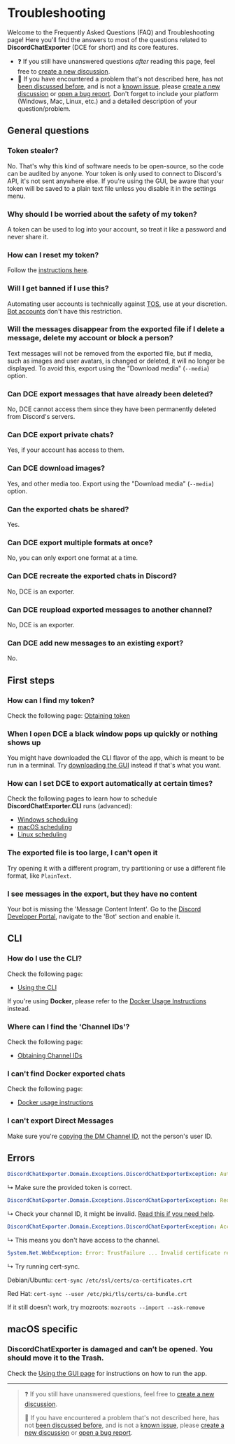 # Troubleshooting

Welcome to the Frequently Asked Questions (FAQ) and Troubleshooting page!
Here you'll find the answers to most of the questions related to **DiscordChatExporter** (DCE for short) and its core features.

- ❓ If you still have unanswered questions _after_ reading this page, feel free to [create a new discussion](https://github.com/Tyrrrz/DiscordChatExporter/discussions/new).
- 🐞 If you have encountered a problem that's not described here, has not [been discussed before](https://github.com/Tyrrrz/DiscordChatExporter/discussions), and is not a [known issue](https://github.com/Tyrrrz/DiscordChatExporter/issues?q=is%3Aissue), please [create a new discussion](https://github.com/Tyrrrz/DiscordChatExporter/discussions/new) or [open a bug report](https://github.com/Tyrrrz/DiscordChatExporter/issues/new). Don't forget to include your platform (Windows, Mac, Linux, etc.) and a detailed description of your question/problem.

## General questions

### Token stealer?

No. That's why this kind of software needs to be open-source, so the code can be audited by anyone.
Your token is only used to connect to Discord's API, it's not sent anywhere else.
If you're using the GUI, be aware that your token will be saved to a plain text file unless you disable it in the settings menu.

### Why should I be worried about the safety of my token?

A token can be used to log into your account, so treat it like a password and never share it.

### How can I reset my token?

Follow the [instructions here](Token-and-IDs.md).

### Will I get banned if I use this?

Automating user accounts is technically against [TOS](https://discord.com/terms), use at your discretion. [Bot accounts](https://discord.com/developers/docs/topics/oauth2#bot-users) don't have this restriction.

### Will the messages disappear from the exported file if I delete a message, delete my account or block a person?

Text messages will not be removed from the exported file, but if media, such as images and user avatars, is changed or deleted, it will no longer be displayed. To avoid this, export using the "Download media" (`--media`) option.

### Can DCE export messages that have already been deleted?

No, DCE cannot access them since they have been permanently deleted from Discord's servers.

### Can DCE export private chats?

Yes, if your account has access to them.

### Can DCE download images?

Yes, and other media too. Export using the "Download media" (`--media`) option.

### Can the exported chats be shared?

Yes.

### Can DCE export multiple formats at once?

No, you can only export one format at a time.

### Can DCE recreate the exported chats in Discord?

No, DCE is an exporter.

### Can DCE reupload exported messages to another channel?

No, DCE is an exporter.

### Can DCE add new messages to an existing export?

No.

## First steps

### How can I find my token?

Check the following page: [Obtaining token](Token-and-IDs.md)

### When I open DCE a black window pops up quickly or nothing shows up

You might have downloaded the CLI flavor of the app, which is meant to be run in a terminal. Try [downloading the GUI](Getting-started.md#gui-or-cli) instead if that's what you want.

### How can I set DCE to export automatically at certain times?

Check the following pages to learn how to schedule **DiscordChatExporter.CLI** runs (advanced):

- [Windows scheduling](Scheduling-Windows.md)
- [macOS scheduling](Scheduling-MacOS.md)
- [Linux scheduling](Scheduling-Linux.md)

### The exported file is too large, I can't open it

Try opening it with a different program, try partitioning or use a different file format, like `PlainText`.

### I see messages in the export, but they have no content

Your bot is missing the 'Message Content Intent'. Go to the [Discord Developer Portal](https://discord.com/developers/applications), navigate to the 'Bot' section and enable it.

## CLI

### How do I use the CLI?

Check the following page:

- [Using the CLI](Using-the-CLI.md)

If you're using **Docker**, please refer to the [Docker Usage Instructions](Docker.md) instead.

### Where can I find the 'Channel IDs'?

Check the following page:

- [Obtaining Channel IDs](Token-and-IDs.md)

### I can't find Docker exported chats

Check the following page:

- [Docker usage instructions](Docker.md)

### I can't export Direct Messages

Make sure you're [copying the DM Channel ID](Token-and-IDs.md#how-to-get-a-direct-message-channel-id), not the person's user ID.

## Errors

```yml
DiscordChatExporter.Domain.Exceptions.DiscordChatExporterException: Authentication token is invalid.
```

↳ Make sure the provided token is correct.

```yml
DiscordChatExporter.Domain.Exceptions.DiscordChatExporterException: Requested resource does not exist.
```

↳ Check your channel ID, it might be invalid. [Read this if you need help](Token-and-IDs.md).

```yml
DiscordChatExporter.Domain.Exceptions.DiscordChatExporterException: Access is forbidden.
```

↳ This means you don't have access to the channel.

```yml
System.Net.WebException: Error: TrustFailure ... Invalid certificate received from server.
```

↳ Try running cert-sync.

Debian/Ubuntu: `cert-sync /etc/ssl/certs/ca-certificates.crt`

Red Hat: `cert-sync --user /etc/pki/tls/certs/ca-bundle.crt`

If it still doesn't work, try mozroots: `mozroots --import --ask-remove`

## macOS specific

### DiscordChatExporter is damaged and can’t be opened. You should move it to the Trash.

Check the [Using the GUI page](Using-the-GUI.md#step-1) for instructions on how to run the app.

---

> ❓ If you still have unanswered questions, feel free to [create a new discussion](https://github.com/Tyrrrz/DiscordChatExporter/discussions/new).
>
> 🐞 If you have encountered a problem that's not described here, has not [been discussed before](https://github.com/Tyrrrz/DiscordChatExporter/discussions), and is not a [known issue](https://github.com/Tyrrrz/DiscordChatExporter/issues?q=is%3Aissue), please [create a new discussion](https://github.com/Tyrrrz/DiscordChatExporter/discussions/new) or [open a bug report](https://github.com/Tyrrrz/DiscordChatExporter/issues/new).
